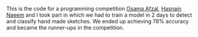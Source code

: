 This is the code for a programming competition [Osama Afzal](https://github.com/OAfzal), [Hasnain Naeem](https://github.com/hasnainnaeem) and I took part in which we had to train a model in 2 days to detect and classify hand made sketches. We ended up achieving 78% accuracy and became the runner-ups in the competition.
